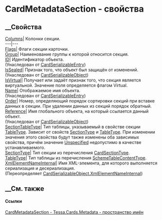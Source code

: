 # CardMetadataSection - свойства
##  __Свойства
[Columns](P_Tessa_Cards_Metadata_CardMetadataSection_Columns.htm)|  Колонки
секции.  
---|---  
[Flags](P_Tessa_Cards_Metadata_CardMetadataSection_Flags.htm)|  Флаги секции
карточки.  
[Group](P_Tessa_Cards_Metadata_CardMetadataSection_Group.htm)|  Наименование
группы к которой относится секция.  
[ID](P_Tessa_Cards_CardSerializableEntry_ID.htm)| Идентификатор объекта.  
(Унаследован от
[CardSerializableEntry](T_Tessa_Cards_CardSerializableEntry.htm))  
[IsSealed](P_Tessa_Cards_CardSerializableObject_IsSealed.htm)| Признак того,
что объект был защищён от изменений.  
(Унаследован от
[CardSerializableObject](T_Tessa_Cards_CardSerializableObject.htm))  
[IsVirtual](P_Tessa_Cards_Metadata_CardMetadataSection_IsVirtual.htm)|
Получает или задаёт признак того, что секция является виртуальной. Значение
поля определяется флагом Virtual.  
[Name](P_Tessa_Cards_CardSerializableEntry_Name.htm)| Отображаемое имя
объекта.  
(Унаследован от
[CardSerializableEntry](T_Tessa_Cards_CardSerializableEntry.htm))  
[Order](P_Tessa_Cards_Metadata_CardMetadataSection_Order.htm)|  Номер,
определяющий порядок сортировки секций при вставке данных в секции. При
удалении данных из секций порядок обратный.  
[Reference](P_Tessa_Cards_CardSerializableObject_Reference.htm)|  Имя
глобального объекта, на который ссылается данный объект.  
(Унаследован от
[CardSerializableObject](T_Tessa_Cards_CardSerializableObject.htm))  
[SectionTableType](P_Tessa_Cards_Metadata_CardMetadataSection_SectionTableType.htm)|
Тип таблицы, указываемый в свойстве секции
[TableType](P_Tessa_Cards_CardSection_TableType.htm). Зависит от свойств
[SectionType](P_Tessa_Cards_Metadata_CardMetadataSection_SectionType.htm) и
[TableType](P_Tessa_Cards_Metadata_CardMetadataSection_TableType.htm). При
изменении значения этого свойства будут также изменены оба зависимых свойства,
причём значение [Unspecified](T_Tessa_Cards_CardTableType.htm) недопустимо в
качестве устанавливаемого.  
[SectionType](P_Tessa_Cards_Metadata_CardMetadataSection_SectionType.htm)|
Тип секции из перечисления
[CardSectionType](T_Tessa_Cards_CardSectionType.htm).  
[TableType](P_Tessa_Cards_Metadata_CardMetadataSection_TableType.htm)|  Тип
таблицы из перечисления
[SchemeTableContentType](T_Tessa_Scheme_SchemeTableContentType.htm).  
[XmlElementNameInternal](P_Tessa_Cards_Metadata_CardMetadataSection_XmlElementNameInternal.htm)|
Имя XML-элемента, для которого выполняется сериализация и десериализация.  
(Переопределяет
[CardSerializableObject.XmlElementNameInternal](P_Tessa_Cards_CardSerializableObject_XmlElementNameInternal.htm))  
##  __См. также
#### Ссылки
[CardMetadataSection - ](T_Tessa_Cards_Metadata_CardMetadataSection.htm)
[Tessa.Cards.Metadata - пространство имён](N_Tessa_Cards_Metadata.htm)
